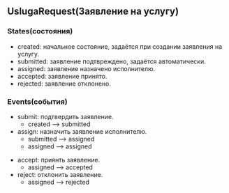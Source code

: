 UslugaRequest(Заявление на услугу)
------------
### States(состояния)
* created: начальное состояние, задаётся при создании заявления на услугу.
* submitted: заявление подтвреждено, задаётся автоматически.
* assigned: заявление назначено исполнителю.
* accepted: заявление принято.
* rejected: заявление отклонено.

<!--
* scheduled_consultation:
* consultation:
* consulted:
-->


### Events(события)
* submit: подтвердить заявление.
  * created –> submitted
* assign: назначить заявление исполнителю.
  * submitted –> assigned
  * assigned –> assigned
<!--
  * scheduled_consultation –> scheduled_consultation
  * consultation –> consultation
-->
* accept: приянть заявление.
  * assigned –> accepted
* reject: отклонить заявление.
  * assigned –> rejected
<!--
# called by system only
* schedule_consultation: заявление.
  * created –> scheduled_consultation
* begin_consultation: заявление.
  * created –> consultation
  * scheduled_consultation –> consultation
* end_consultation: заявление.
  * consultation –> consulted
 -->

